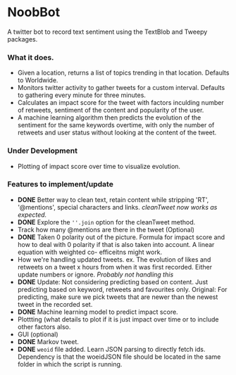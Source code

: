# NoobBot
A twitter bot to record text sentiment using the TextBlob and Tweepy packages.

### What it does.
* Given a location, returns a list of topics trending in that location. Defaults to Worldwide.
* Monitors twitter activity to gather tweets for a custom interval. Defaults to gathering every minute for three minutes.
* Calculates an impact score for the tweet with factors inculding number of retweets, sentiment of the content and popularity of the user.
* A machine learning algorithm then predicts the evolution of the sentiment for the same keywords overtime, with only the number of retweets and user status without looking at the content of the tweet.

### Under Development
* Plotting of impact score over time to visualize evolution.

### Features to implement/update
* **DONE** Better way to clean text, retain content while stripping 'RT', '@mentions', special characters and links. *cleanTweet now works as expected.*
* **DONE** Explore the `''.join` option for the cleanTweet method.
* Track how many @mentions are there in the tweet (Optional)
* **DONE** Taken 0 polarity out of the picture.
  Formula for impact score and how to deal with 0 polarity if that is also taken into account. A linear equation with weighted co-      efficeitns might work.
* How we're handling updated tweets. ex. The evolution of likes and retweets on a tweet x hours from when it was first recorded. Either update numbers or ignore. *Probably not handling this*
* **DONE** Update: Not considering predicting based on content. Just predicting based on keyword, retweets and favourites only. Original: For predicting, make sure we pick tweets that are newer than the newest tweet in the recorded set.
* **DONE** Machine learning model to predict impact score.
* Plottting (what details to plot if it is just impact over time or to include other factors also.
* GUI (optional)
* **DONE** Markov tweet.
* **DONE** `weoid` file added. Learn JSON parsing to directly fetch ids. Dependency is that the woeidJSON file should be located in the same folder in which the script is running.
